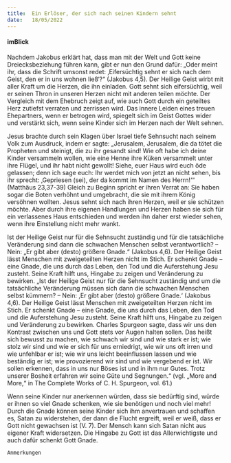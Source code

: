 ```yaml
---
title:  Ein Erlöser, der sich nach seinen Kindern sehnt
date:   18/05/2022
---
```


#### imBlick

Nachdem Jakobus erklärt hat, dass man mit der Welt und Gott keine Dreiecksbeziehung führen kann, gibt er nun den Grund dafür: „Oder meint ihr, dass die Schrift umsonst redet: ‚Eifersüchtig sehnt er sich nach dem Geist, den er in uns wohnen ließ‘?“ (Jakobus 4,5). Der Heilige Geist wirbt mit aller Kraft um die Herzen, die ihn einladen. Gott sehnt sich eifersüchtig, weil er seinen Thron in unseren Herzen nicht mit anderen teilen möchte. Der Vergleich mit dem Ehebruch zeigt auf, wie auch Gott durch ein geteiltes Herz zutiefst verraten und zerrissen wird. Das innere Leiden eines treuen Ehepartners, wenn er betrogen wird, spiegelt sich im Geist Gottes wider und verstärkt sich, wenn seine Kinder sich im Herzen nach der Welt sehnen.

Jesus brachte durch sein Klagen über Israel tiefe Sehnsucht nach seinem Volk zum Ausdruck, indem er sagte: „Jerusalem, Jerusalem, die da tötet die Propheten und steinigt, die zu ihr gesandt sind! Wie oft habe ich deine Kinder versammeln wollen, wie eine Henne ihre Küken versammelt unter ihre Flügel, und ihr habt nicht gewollt! Siehe, euer Haus wird euch öde gelassen; denn ich sage euch: Ihr werdet mich von jetzt an nicht sehen, bis ihr sprecht: ‚Gepriesen (sei), der da kommt im Namen des Herrn!‘“ (Matthäus 23,37-39) Gleich zu Beginn spricht er ihren Verrat an: Sie haben sogar die Boten verhöhnt und umgebracht, die sie mit ihrem König versöhnen wollten. Jesus sehnt sich nach ihren Herzen, weil er sie schützen möchte. Aber durch ihre eigenen Handlungen und Herzen haben sie sich für ein verlassenes Haus entschieden und werden ihn daher erst wieder sehen, wenn ihre Einstellung nicht mehr wankt.

Ist der Heilige Geist nur für die Sehnsucht zuständig und für die tatsächliche Veränderung sind dann die schwachen Menschen selbst verantwortlich? – Nein: „Er gibt aber (desto) größere Gnade.“ (Jakobus 4,6). Der Heilige Geist lässt Menschen mit zweigeteilten Herzen nicht im Stich. Er schenkt Gnade – eine Gnade, die uns durch das Leben, den Tod und die Auferstehung Jesu zusteht. Seine Kraft hilft uns, Hingabe zu zeigen und Veränderung zu bewirken. „Ist der Heilige Geist nur für die Sehnsucht zuständig und um die tatsächliche Veränderung müssen sich dann die schwachen Menschen selbst kümmern? – Nein: ,Er gibt aber (desto) größere Gnade.‘ (Jakobus 4,6). Der Heilige Geist lässt Menschen mit zweigeteilten Herzen nicht im Stich. Er schenkt Gnade – eine Gnade, die uns durch das Leben, den Tod und die Auferstehung Jesu zusteht. Seine Kraft hilft uns, Hingabe zu zeigen und Veränderung zu bewirken. Charles Spurgeon sagte, dass wir uns den Kontrast zwischen uns und Gott stets vor Augen halten sollen. Das heißt sich bewusst zu machen, wie schwach wir sind und wie stark er ist; wie stolz wir sind und wie er sich für uns erniedrigt, wie wir uns oft irren und wie unfehlbar er ist; wie wir uns leicht beeinflussen lassen und wie beständig er ist; wie provozierend wir sind und wie vergebend er ist. Wir sollen erkennen, dass in uns nur Böses ist und in ihm nur Gutes. Trotz unserer Bosheit erfahren wir seine Güte und Segnungen.“ (vgl. „More and More,“ in The Complete Works of C. H. Spurgeon, vol. 61.)

Wenn seine Kinder nur anerkennen würden, dass sie bedürftig sind, würde er ihnen so viel Gnade schenken, wie sie benötigen und noch viel mehr! Durch die Gnade können seine Kinder sich ihm anvertrauen und schaffen es, Satan zu widerstehen, der dann die Flucht ergreift, weil er weiß, dass er Gott nicht gewachsen ist (V. 7). Der Mensch kann sich Satan nicht aus eigener Kraft widersetzen. Die Hingabe zu Gott ist das Allerwichtigste und auch dafür schenkt Gott Gnade.


`Anmerkungen`
